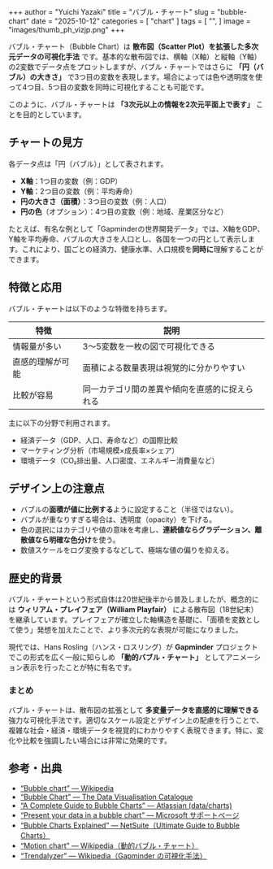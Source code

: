 +++
author = "Yuichi Yazaki"
title = "バブル・チャート"
slug = "bubble-chart"
date = "2025-10-12"
categories = [
    "chart"
]
tags = [
    "",
]
image = "images/thumb_ph_vizjp.png"
+++

バブル・チャート（Bubble Chart）は **散布図（Scatter Plot）を拡張した多次元データの可視化手法** です。基本的な散布図では、横軸（X軸）と縦軸（Y軸）の2変数でデータ点をプロットしますが、バブル・チャートではさらに **「円（バブル）の大きさ」** で3つ目の変数を表現します。場合によっては色や透明度を使って4つ目、5つ目の変数を同時に可視化することも可能です。

このように、バブル・チャートは **「3次元以上の情報を2次元平面上で表す」** ことを目的としています。


<!--more-->



## チャートの見方
各データ点は「円（バブル）」として表されます。

- **X軸**：1つ目の変数（例：GDP）
- **Y軸**：2つ目の変数（例：平均寿命）
- **円の大きさ（面積）**：3つ目の変数（例：人口）
- **円の色**（オプション）：4つ目の変数（例：地域、産業区分など）

たとえば、有名な例として「Gapminderの世界開発データ」では、X軸をGDP、Y軸を平均寿命、バブルの大きさを人口とし、各国を一つの円として表示します。これにより、国ごとの経済力、健康水準、人口規模を**同時に**理解することができます。

## 特徴と応用
バブル・チャートは以下のような特徴を持ちます。

| 特徴 | 説明 |
|------|------|
| 情報量が多い | 3〜5変数を一枚の図で可視化できる |
| 直感的理解が可能 | 面積による数量表現は視覚的に分かりやすい |
| 比較が容易 | 同一カテゴリ間の差異や傾向を直感的に捉えられる |

主に以下の分野で利用されます。

- 経済データ（GDP、人口、寿命など）の国際比較  
- マーケティング分析（市場規模×成長率×シェア）  
- 環境データ（CO₂排出量、人口密度、エネルギー消費量など）

## デザイン上の注意点
- バブルの**面積が値に比例する**ように設定すること（半径ではない）。
- バブルが重なりすぎる場合は、透明度（opacity）を下げる。
- 色の選択にはカテゴリや値の意味を考慮し、**連続値ならグラデーション、離散値なら明確な色分け**を使う。
- 数値スケールをログ変換するなどして、極端な値の偏りを抑える。

## 歴史的背景
バブル・チャートという形式自体は20世紀後半から普及しましたが、概念的には **ウィリアム・プレイフェア（William Playfair）** による散布図（18世紀末）を継承しています。プレイフェアが確立した軸構造を基礎に、「面積を変数として使う」発想を加えたことで、より多次元的な表現が可能になりました。

現代では、Hans Rosling（ハンス・ロスリング）が **Gapminder** プロジェクトでこの形式を広く一般に知らしめ **「動的バブル・チャート」** としてアニメーション表示を行ったことが特に有名です。

### まとめ
バブル・チャートは、散布図の拡張として **多変量データを直感的に理解できる** 強力な可視化手法です。適切なスケール設定とデザイン上の配慮を行うことで、複雑な社会・経済・環境データを視覚的にわかりやすく表現できます。特に、変化や比較を強調したい場合には非常に効果的です。



## 参考・出典

- [“Bubble chart” — Wikipedia](https://en.wikipedia.org/wiki/Bubble_chart)  
- [“Bubble Chart” — The Data Visualisation Catalogue](https://datavizcatalogue.com/methods/bubble_chart.html)  
- [“A Complete Guide to Bubble Charts” — Atlassian (data/charts)](https://www.atlassian.com/data/charts/bubble-chart-complete-guide)  
- [“Present your data in a bubble chart” — Microsoft サポートページ](https://support.microsoft.com/en-us/office/present-your-data-in-a-bubble-chart-424d7bda-93e8-4983-9b51-c766f3e330d9)  
- [“Bubble Charts Explained” — NetSuite（Ultimate Guide to Bubble Charts）](https://www.netsuite.com/portal/resource/articles/erp/bubble-charts.shtml)  
- [“Motion chart” — Wikipedia（動的バブル・チャート）](https://en.wikipedia.org/wiki/Motion_chart)  
- [“Trendalyzer” — Wikipedia（Gapminder の可視化手法）](https://en.wikipedia.org/wiki/Trendalyzer)  